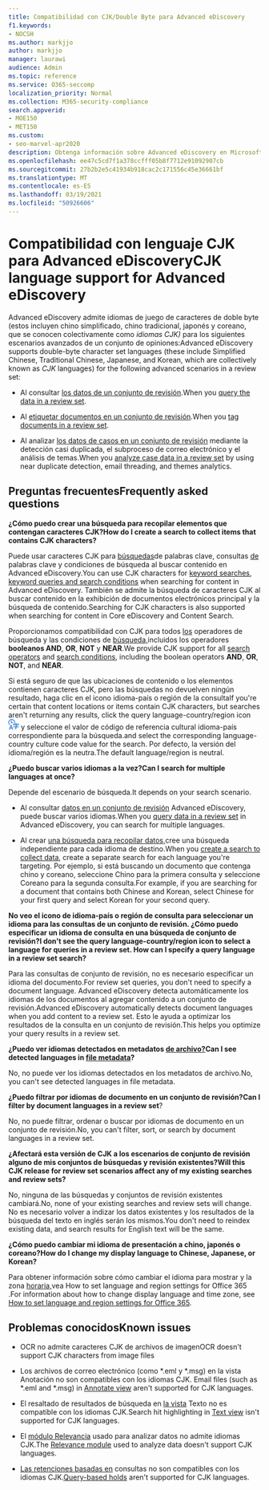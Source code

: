 ```yaml
---
title: Compatibilidad con CJK/Double Byte para Advanced eDiscovery
f1.keywords:
- NOCSH
ms.author: markjjo
author: markjjo
manager: laurawi
audience: Admin
ms.topic: reference
ms.service: O365-seccomp
localization_priority: Normal
ms.collection: M365-security-compliance
search.appverid:
- MOE150
- MET150
ms.custom:
- seo-marvel-apr2020
description: Obtenga información sobre Advanced eDiscovery en Microsoft 365 idiomas chino, japonés y coreano (CJK), que usan un juego de caracteres de doble byte.
ms.openlocfilehash: ee47c5cd7f1a378ccfff05b8f7712e91092907cb
ms.sourcegitcommit: 27b2b2e5c41934b918cac2c171556c45e36661bf
ms.translationtype: MT
ms.contentlocale: es-ES
ms.lasthandoff: 03/19/2021
ms.locfileid: "50926606"
---
```

# <a name="cjk-language-support-for-advanced-ediscovery"></a><span data-ttu-id="c2087-103">Compatibilidad con lenguaje CJK para Advanced eDiscovery</span><span class="sxs-lookup"><span data-stu-id="c2087-103">CJK language support for Advanced eDiscovery</span></span>

<span data-ttu-id="c2087-104">Advanced eDiscovery admite idiomas de juego de caracteres de doble byte (estos incluyen chino simplificado, chino tradicional, japonés y coreano, que se conocen colectivamente como *idiomas CJK)* para los siguientes escenarios avanzados de un conjunto de opiniones:</span><span class="sxs-lookup"><span data-stu-id="c2087-104">Advanced eDiscovery supports double-byte character set languages (these include Simplified Chinese, Traditional Chinese, Japanese, and Korean, which are collectively known as *CJK* languages) for the following advanced scenarios in a review set:</span></span>

- <span data-ttu-id="c2087-105">Al consultar [los datos de un conjunto de revisión](review-set-search.md).</span><span class="sxs-lookup"><span data-stu-id="c2087-105">When you [query the data in a review set](review-set-search.md).</span></span>

- <span data-ttu-id="c2087-106">Al [etiquetar documentos en un conjunto de revisión](tagging-documents.md).</span><span class="sxs-lookup"><span data-stu-id="c2087-106">When you [tag documents in a review set](tagging-documents.md).</span></span>

- <span data-ttu-id="c2087-107">Al analizar [los datos de casos en un conjunto de revisión](analyzing-data-in-review-set.md) mediante la detección casi duplicada, el subproceso de correo electrónico y el análisis de temas.</span><span class="sxs-lookup"><span data-stu-id="c2087-107">When you [analyze case data in a review set](analyzing-data-in-review-set.md) by using near duplicate detection, email threading, and themes analytics.</span></span>

## <a name="frequently-asked-questions"></a><span data-ttu-id="c2087-108">Preguntas frecuentes</span><span class="sxs-lookup"><span data-stu-id="c2087-108">Frequently asked questions</span></span>

<span data-ttu-id="c2087-109">**¿Cómo puedo crear una búsqueda para recopilar elementos que contengan caracteres CJK?**</span><span class="sxs-lookup"><span data-stu-id="c2087-109">**How do I create a search to collect items that contains CJK characters?**</span></span>

<span data-ttu-id="c2087-110">Puede usar caracteres CJK para [búsquedas](building-search-queries.md#keyword-searches)de palabras clave, consultas [de](keyword-queries-and-search-conditions.md) palabras clave y condiciones de búsqueda al buscar contenido en Advanced eDiscovery.</span><span class="sxs-lookup"><span data-stu-id="c2087-110">You can use CJK characters for [keyword searches](building-search-queries.md#keyword-searches), [keyword queries and search conditions](keyword-queries-and-search-conditions.md) when searching for content in Advanced eDiscovery.</span></span> <span data-ttu-id="c2087-111">También se admite la búsqueda de caracteres CJK al buscar contenido en la exhibición de documentos electrónicos principal y la búsqueda de contenido.</span><span class="sxs-lookup"><span data-stu-id="c2087-111">Searching for CJK characters is also supported when searching for content in Core eDiscovery and Content Search.</span></span>

<span data-ttu-id="c2087-112">Proporcionamos compatibilidad con CJK para todos [los](keyword-queries-and-search-conditions.md#search-operators) operadores de búsqueda y las condiciones de [búsqueda,](keyword-queries-and-search-conditions.md#search-conditions)incluidos los operadores **booleanos AND**, **OR**, **NOT** y **NEAR**.</span><span class="sxs-lookup"><span data-stu-id="c2087-112">We provide CJK support for all [search operators](keyword-queries-and-search-conditions.md#search-operators) and [search conditions](keyword-queries-and-search-conditions.md#search-conditions), including the boolean operators **AND**, **OR**, **NOT**, and **NEAR**.</span></span>

<span data-ttu-id="c2087-113">Si está seguro de que las ubicaciones de contenido o los elementos contienen caracteres CJK, pero las búsquedas no devuelven ningún resultado, haga clic en el icono idioma-país o región de la consulta</span><span class="sxs-lookup"><span data-stu-id="c2087-113">If you're certain that content locations or items contain CJK characters, but searches aren't returning any results, click the query language-country/region icon</span></span> ![Icono de idioma-país/región de consulta en búsqueda de contenido](../media/8d4b60c8-e1f1-40f9-88ae-ee2a7eca0886.png) <span data-ttu-id="c2087-115">y seleccione el valor de código de referencia cultural idioma-país correspondiente para la búsqueda.</span><span class="sxs-lookup"><span data-stu-id="c2087-115">and select the corresponding language-country culture code value for the search.</span></span> <span data-ttu-id="c2087-116">Por defecto, la versión del idioma/región es la neutra.</span><span class="sxs-lookup"><span data-stu-id="c2087-116">The default language/region is neutral.</span></span>

<span data-ttu-id="c2087-117">**¿Puedo buscar varios idiomas a la vez?**</span><span class="sxs-lookup"><span data-stu-id="c2087-117">**Can I search for multiple languages at once?**</span></span>

<span data-ttu-id="c2087-118">Depende del escenario de búsqueda.</span><span class="sxs-lookup"><span data-stu-id="c2087-118">It depends on your search scenario.</span></span>

- <span data-ttu-id="c2087-119">Al consultar [datos en un conjunto de revisión](review-set-search.md) Advanced eDiscovery, puede buscar varios idiomas.</span><span class="sxs-lookup"><span data-stu-id="c2087-119">When you [query data in a review set](review-set-search.md) in Advanced eDiscovery, you can search for multiple languages.</span></span>

- <span data-ttu-id="c2087-120">Al crear [una búsqueda para recopilar datos,](create-search-to-collect-data.md)cree una búsqueda independiente para cada idioma de destino.</span><span class="sxs-lookup"><span data-stu-id="c2087-120">When you [create a search to collect data](create-search-to-collect-data.md), create a separate search for each language you're targeting.</span></span> <span data-ttu-id="c2087-121">Por ejemplo, si está buscando un documento que contenga chino y coreano, seleccione Chino para la primera consulta y seleccione Coreano para la segunda consulta.</span><span class="sxs-lookup"><span data-stu-id="c2087-121">For example, if you are searching for a document that contains both Chinese and Korean, select Chinese for your first query and select Korean for your second query.</span></span>

<span data-ttu-id="c2087-122">**No veo el icono de idioma-país o región de consulta para seleccionar un idioma para las consultas de un conjunto de revisión. ¿Cómo puedo especificar un idioma de consulta en una búsqueda de conjunto de revisión?**</span><span class="sxs-lookup"><span data-stu-id="c2087-122">**I don't see the query language-country/region icon to select a language for queries in a review set. How can I specify a query language in a review set search?**</span></span>

<span data-ttu-id="c2087-123">Para las consultas de conjunto de revisión, no es necesario especificar un idioma del documento.</span><span class="sxs-lookup"><span data-stu-id="c2087-123">For review set queries, you don't need to specify a document language.</span></span> <span data-ttu-id="c2087-124">Advanced eDiscovery detecta automáticamente los idiomas de los documentos al agregar contenido a un conjunto de revisión.</span><span class="sxs-lookup"><span data-stu-id="c2087-124">Advanced eDiscovery automatically detects document languages when you add content to a review set.</span></span> <span data-ttu-id="c2087-125">Esto le ayuda a optimizar los resultados de la consulta en un conjunto de revisión.</span><span class="sxs-lookup"><span data-stu-id="c2087-125">This helps you optimize your query results in a review set.</span></span>

<span data-ttu-id="c2087-126">**¿Puedo ver idiomas detectados en metadatos [de archivo?](view-documents-in-review-set.md#file-metadata)**</span><span class="sxs-lookup"><span data-stu-id="c2087-126">**Can I see detected languages in [file metadata](view-documents-in-review-set.md#file-metadata)?**</span></span>

<span data-ttu-id="c2087-127">No, no puede ver los idiomas detectados en los metadatos de archivo.</span><span class="sxs-lookup"><span data-stu-id="c2087-127">No, you can't see detected languages in file metadata.</span></span>

<span data-ttu-id="c2087-128">**¿Puedo filtrar por idiomas de documento en un conjunto de revisión?**</span><span class="sxs-lookup"><span data-stu-id="c2087-128">**Can I filter by document languages in a review set**?</span></span>

<span data-ttu-id="c2087-129">No, no puede filtrar, ordenar o buscar por idiomas de documento en un conjunto de revisión.</span><span class="sxs-lookup"><span data-stu-id="c2087-129">No, you can't filter, sort, or search by document languages in a review set.</span></span>

<span data-ttu-id="c2087-130">**¿Afectará esta versión de CJK a los escenarios de conjunto de revisión alguno de mis conjuntos de búsquedas y revisión existentes?**</span><span class="sxs-lookup"><span data-stu-id="c2087-130">**Will this CJK release for review set scenarios affect any of my existing searches and review sets?**</span></span>

<span data-ttu-id="c2087-131">No, ninguna de las búsquedas y conjuntos de revisión existentes cambiará.</span><span class="sxs-lookup"><span data-stu-id="c2087-131">No, none of your existing searches and review sets will change.</span></span> <span data-ttu-id="c2087-132">No es necesario volver a indizar los datos existentes y los resultados de la búsqueda del texto en inglés serán los mismos.</span><span class="sxs-lookup"><span data-stu-id="c2087-132">You don't need to reindex existing data, and search results for English text will be the same.</span></span>

<span data-ttu-id="c2087-133">**¿Cómo puedo cambiar mi idioma de presentación a chino, japonés o coreano?**</span><span class="sxs-lookup"><span data-stu-id="c2087-133">**How do I change my display language to Chinese, Japanese, or Korean?**</span></span>

<span data-ttu-id="c2087-134">Para obtener información sobre cómo cambiar el idioma para mostrar y la zona [horaria,](/office365/troubleshoot/access-management/set-language-and-region)vea How to set language and region settings for Office 365 .</span><span class="sxs-lookup"><span data-stu-id="c2087-134">For information about how to change display language and time zone, see [How to set language and region settings for Office 365](/office365/troubleshoot/access-management/set-language-and-region).</span></span>

## <a name="known-issues"></a><span data-ttu-id="c2087-135">Problemas conocidos</span><span class="sxs-lookup"><span data-stu-id="c2087-135">Known issues</span></span>

- <span data-ttu-id="c2087-136">OCR no admite caracteres CJK de archivos de imagen</span><span class="sxs-lookup"><span data-stu-id="c2087-136">OCR doesn't support CJK characters from image files</span></span>

- <span data-ttu-id="c2087-137">Los archivos de correo electrónico (como \*.eml y \*.msg) en la vista Anotación no son compatibles con los idiomas CJK. [](view-documents-in-review-set.md#annotate-view)</span><span class="sxs-lookup"><span data-stu-id="c2087-137">Email files (such as \*.eml and \*.msg) in [Annotate view](view-documents-in-review-set.md#annotate-view) aren't supported for CJK languages.</span></span>

- <span data-ttu-id="c2087-138">El resaltado de resultados de búsqueda en [la vista](view-documents-in-review-set.md#text-view) Texto no es compatible con los idiomas CJK.</span><span class="sxs-lookup"><span data-stu-id="c2087-138">Search hit highlighting in [Text view](view-documents-in-review-set.md#text-view) isn't supported for CJK languages.</span></span>

- <span data-ttu-id="c2087-139">El [módulo Relevancia](using-relevance.md) usado para analizar datos no admite idiomas CJK.</span><span class="sxs-lookup"><span data-stu-id="c2087-139">The [Relevance module](using-relevance.md) used to analyze data doesn't support CJK languages.</span></span>

- <span data-ttu-id="c2087-140">[Las retenciones basadas en](managing-holds.md#manage-non-custodial-holds) consultas no son compatibles con los idiomas CJK.</span><span class="sxs-lookup"><span data-stu-id="c2087-140">[Query-based holds](managing-holds.md#manage-non-custodial-holds) aren't supported for CJK languages.</span></span>